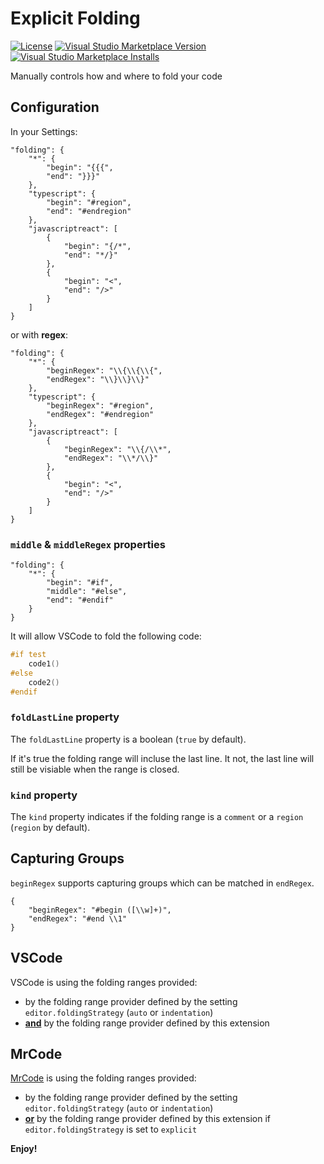 Explicit Folding
================

[![License](https://img.shields.io/badge/license-MIT-blue.svg)](./LICENSE)
[![Visual Studio Marketplace Version](https://img.shields.io/visual-studio-marketplace/v/zokugun.explicit-folding.svg)](https://marketplace.visualstudio.com/items?itemName=zokugun.explicit-folding)
[![Visual Studio Marketplace Installs](https://img.shields.io/visual-studio-marketplace/i/zokugun.explicit-folding.svg)](https://marketplace.visualstudio.com/items?itemName=zokugun.explicit-folding)

Manually controls how and where to fold your code

## Configuration

In your Settings:

```
"folding": {
    "*": {
        "begin": "{{{",
        "end": "}}}"
    },
    "typescript": {
        "begin": "#region",
        "end": "#endregion"
    },
    "javascriptreact": [
        {
            "begin": "{/*",
            "end": "*/}"
        },
        {
            "begin": "<",
            "end": "/>"
        }
    ]
}
```

or with **regex**:

```
"folding": {
    "*": {
        "beginRegex": "\\{\\{\\{",
        "endRegex": "\\}\\}\\}"
    },
    "typescript": {
        "beginRegex": "#region",
        "endRegex": "#endregion"
    },
    "javascriptreact": [
        {
            "beginRegex": "\\{/\\*",
            "endRegex": "\\*/\\}"
        },
        {
            "begin": "<",
            "end": "/>"
        }
    ]
}
```

### `middle` & `middleRegex` properties

```
"folding": {
	"*": {
		"begin": "#if",
		"middle": "#else",
		"end": "#endif"
	}
}
```

It will allow VSCode to fold the following code:

```cpp
#if test
	code1()
#else
	code2()
#endif
```

### `foldLastLine` property

The `foldLastLine` property is a boolean (`true` by default).

If it's true the folding range will incluse the last line.
It not, the last line will still be visiable when the range is closed.

### `kind` property

The `kind` property indicates if the folding range is a `comment` or a `region` (`region` by default).

## Capturing Groups

`beginRegex` supports capturing groups which can be matched in `endRegex`.

```
{
	"beginRegex": "#begin ([\\w]+)",
	"endRegex": "#end \\1"
}
```

## VSCode

VSCode is using the folding ranges provided:
- by the folding range provider defined by the setting `editor.foldingStrategy` (`auto` or `indentation`)
- <u>**and**</u> by the folding range provider defined by this extension

## MrCode

[MrCode](https://github.com/zokugun/MrCode) is using the folding ranges provided:
- by the folding range provider defined by the setting `editor.foldingStrategy` (`auto` or `indentation`)
- <u>**or**</u> by the folding range provider defined by this extension if `editor.foldingStrategy` is set to `explicit`

**Enjoy!**